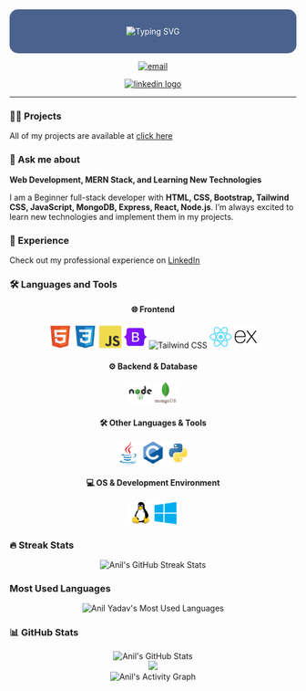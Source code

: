 <div align="center" style="background: rgba(30, 60, 114, 0.8); padding: 30px; border-radius: 15px; color: #ffffff;">
  <img src="https://readme-typing-svg.demolab.com?font=Fira+Code&pause=1000&width=600&lines=Hi+👋,+I'm+Anil+Yadav;MERN+DEV+%7C+Lifelong+Learner&center=true&size=30" alt="Typing SVG" />
</div>

<p align="center">
  <a href="mailto:rebelanil885@gmail.com">
    <img src="https://img.shields.io/badge/Email-Contact%20Me-EA4335?style=for-the-badge&logo=gmail&logoColor=white" alt="email"/>
  </a>
</p>

<div align="center">
  <a href="https://www.linkedin.com/in/anil-yadav-8b1361282?utm_source=share&utm_campaign=share_via&utm_content=profile&utm_medium=android_app" target="_blank">
    <img src="https://cdn.jsdelivr.net/gh/devicons/devicon/icons/linkedin/linkedin-original.svg" height="30" width="40" alt="linkedin logo" />
  </a>
</div>

---

### 👨‍💻 Projects

All of my projects are available at [click here](https://github.com/anilyadav45?tab=repositories)

### 💬 Ask me about

**Web Development, MERN Stack, and Learning New Technologies**

I am a Beginner full-stack developer with **HTML, CSS, Bootstrap, Tailwind CSS, JavaScript, MongoDB, Express, React, Node.js**. I’m always excited to learn new technologies and implement them in my projects.

### 📄 Experience

Check out my professional experience on [LinkedIn](https://www.linkedin.com/in/anil-yadav-8b1361282?utm_source=share&utm_campaign=share_via&utm_content=profile&utm_medium=android_app)

### 🛠️ Languages and Tools

<div align="center">
  
  #### 🌐 Frontend
  <img src="https://raw.githubusercontent.com/devicons/devicon/master/icons/html5/html5-original.svg" alt="HTML5" width="40" height="40"/>
  <img src="https://raw.githubusercontent.com/devicons/devicon/master/icons/css3/css3-original.svg" alt="CSS3" width="40" height="40"/>
  <img src="https://raw.githubusercontent.com/devicons/devicon/master/icons/javascript/javascript-original.svg" alt="JavaScript" width="40" height="40"/>
  <img src="https://raw.githubusercontent.com/devicons/devicon/master/icons/bootstrap/bootstrap-original.svg" alt="Bootstrap" width="40" height="40"/>
  <img src="https://api.iconify.design/logos/tailwindcss.svg" alt="Tailwind CSS" width="40" height="40"/>
  <img src="https://raw.githubusercontent.com/devicons/devicon/master/icons/react/react-original.svg" alt="React" width="40" height="40"/>
  <img src="https://raw.githubusercontent.com/devicons/devicon/master/icons/express/express-original.svg" alt="Express" width="40" height="40"/>
  
  #### ⚙️ Backend & Database
  <img src="https://raw.githubusercontent.com/devicons/devicon/master/icons/nodejs/nodejs-original-wordmark.svg" alt="Node.js" width="40" height="40"/>
  <img src="https://raw.githubusercontent.com/devicons/devicon/master/icons/mongodb/mongodb-original-wordmark.svg" alt="MongoDB" width="40" height="40"/>
  
  #### 🛠️ Other Languages & Tools
  <img src="https://raw.githubusercontent.com/devicons/devicon/master/icons/java/java-original.svg" alt="Java" width="40" height="40"/>
  <img src="https://raw.githubusercontent.com/devicons/devicon/master/icons/c/c-original.svg" alt="C" width="40" height="40"/>
  <img src="https://raw.githubusercontent.com/devicons/devicon/master/icons/python/python-original.svg" alt="Python" width="40" height="40"/>
  
  #### 💻 OS & Development Environment
  <img src="https://raw.githubusercontent.com/devicons/devicon/master/icons/linux/linux-original.svg" alt="Linux" width="40" height="40"/>
  <img src="https://raw.githubusercontent.com/devicons/devicon/master/icons/windows8/windows8-original.svg" alt="Windows" width="40" height="40"/>
  
</div>


### 🔥 Streak Stats
<div align="center">
  <img src="https://streak-stats.demolab.com/?user=anilyadav45&theme=dark&background=rgba(30, 60, 114, 0.8)&border=orange&stroke=blue&ring=red" alt="Anil's GitHub Streak Stats" />

</div>

### Most Used Languages

<div align="center">

![Anil Yadav's Most Used Languages](https://github-readme-stats.vercel.app/api/top-langs/?username=anilyadav45&layout=compact&theme=dark&hide_border=true)

</div>


### 📊 GitHub Stats
<div align="center">
  <img src="https://github-readme-stats-sigma-five.vercel.app/api?username=anilyadav45&show_icons=true&theme=dark" alt="Anil's GitHub Stats" />
</div>

<div align="center">
  <img src="https://raw.githubusercontent.com/Raymo111/Raymo111/master/animation.gif" width="50%">
</div>

<div align="center">
  <img src="https://activity-graph.herokuapp.com/graph?username=anilyadav45&theme=react-dark" alt="Anil's Activity Graph" />
</div>

